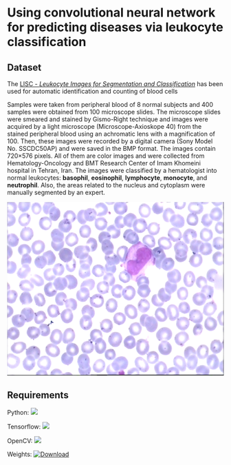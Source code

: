 # Using convolutional neural network for predicting diseases via leukocyte classification 

## Dataset 

The [LISC - *Leukocyte Images for Segmentation and Classification*](http://users.cecs.anu.edu.au/~hrezatofighi/Data/Leukocyte%20Data.htm) has been used for automatic identification and counting of blood cells

Samples were taken from peripheral blood of 8 normal subjects and 400 samples were obtained from 100 microscope slides. The microscope slides were smeared and stained by Gismo-Right technique and images were acquired by a light microscope (Microscope-Axioskope 40) from the stained peripheral blood using an achromatic lens with a magnification of 100. Then, these images were recorded by a digital camera (Sony Model No. SSCDC50AP) and were saved in the BMP format. The images contain 720×576 pixels.
All of them are color images and were collected from Hematology-Oncology and BMT Research Center of Imam Khomeini hospital in Tehran, Iran. The images were classified by a hematologist into normal leukocytes: **basophil**, **eosinophil**, **lymphocyte**, **monocyte**, and **neutrophil**. Also, the areas related to the nucleus and cytoplasm were manually segmented by an expert.

<p align="center">
  <img src="https://github.com/BTrDung/Complex/blob/master/CreProjCBC/4.bmp" width="700">
</p>

## Requirements
Python: ![](https://img.shields.io/badge/python-3.8.11-blue)

Tensorflow: ![](https://img.shields.io/badge/tensorflow-2.4.1-blue)

OpenCV: ![](https://img.shields.io/badge/opencv-4.5.2.54-blue) 
 
Weights: [![Download](https://img.shields.io/badge/download-vgg.h5-blue.svg?longCache=true&style=flat&logo=google-drive)](https://drive.google.com/drive/folders/13CAH4i3mEc0Ybk14_UJFEJsg_1NTcJIT?usp=sharing) 

